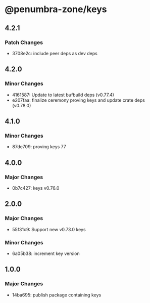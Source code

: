 # @penumbra-zone/keys

## 4.2.1

### Patch Changes

- 3708e2c: include peer deps as dev deps

## 4.2.0

### Minor Changes

- 4161587: Update to latest bufbuild deps (v0.77.4)
- e207faa: finalize ceremony proving keys and update crate deps (v0.78.0)

## 4.1.0

### Minor Changes

- 87de709: proving keys 77

## 4.0.0

### Major Changes

- 0b7c427: keys v0.76.0

## 2.0.0

### Major Changes

- 55f31c9: Support new v0.73.0 keys

### Minor Changes

- 6a05b38: increment key version

## 1.0.0

### Major Changes

- 14ba695: publish package containing keys
